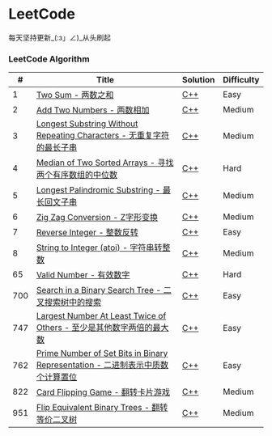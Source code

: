 ﻿LeetCode========每天坚持更新_(:з」∠)_从头刷起### LeetCode Algorithm| # | Title | Solution | Difficulty ||---| ----- | -------- | ---------- ||1|[Two Sum - 两数之和](https://leetcode.com/problems/two-sum/) | [C++](./leetcode_algorithms/cpp/0001_TwoSum/)|Easy||2|[Add Two Numbers - 两数相加](https://leetcode.com/problems/add-two-numbers/) | [C++](./leetcode_algorithms/cpp/0002_AddTwoNumbers/)|Medium|||3|[Longest Substring Without Repeating Characters - 无重复字符的最长子串](https://leetcode.com/problems/longest-substring-without-repeating-characters/)|[C++](./leetcode_algorithms/cpp/0003_LongestSubstringWithoutRepeatingCharacters/)|Medium||4|[Median of Two Sorted Arrays - 寻找两个有序数组的中位数](https://leetcode.com/problems/median-of-two-sorted-arrays/)|[C++](./leetcode_algorithms/cpp/0004_MedianofTwoSortedArrays/)|Hard||5|[Longest Palindromic Substring - 最长回文子串](https://leetcode.com/problems/longest-palindromic-substring/)|[C++](./leetcode_algorithms/cpp/0005_LongestPalindromicSubstring/)|Medium||6|[Zig Zag Conversion - Z字形变换](https://leetcode.com/problems/zigzag-conversion/)|[C++](./leetcode_algorithms/cpp/0006_ZigZagConversion/)|Medium||7|[Reverse Integer - 整数反转](https://leetcode.com/problems/reverse-integer/)|[C++](./leetcode_algorithms/cpp/0007_ReverseInteger/)|Easy||8|[String to Integer (atoi) - 字符串转整数](https://leetcode.com/problems/string-to-integer-atoi/)|[C++](./leetcode_algorithms/cpp/0008_StringtoInteger%20(atoi)/)|Medium||65|[Valid Number - 有效数字](https://leetcode.com/problems/valid-number/)|[C++](./leetcode_algorithms/cpp/0065_ValidNumber/)|Hard||700|[Search in a Binary Search Tree - 二叉搜索树中的搜索](https://leetcode.com/problems/search-in-a-binary-search-tree/)|[C++](./leetcode_algorithms/cpp/0700_SearchinaBinarySearchTree/)|Easy||747|[Largest Number At Least Twice of Others - 至少是其他数字两倍的最大数](https://leetcode.com/problems/largest-number-at-least-twice-of-others/)|[C++](./leetcode_algorithms/cpp/0747_LargestNumberAtLeastTwiceofOthers/)|Easy||762|[Prime Number of Set Bits in Binary Representation - 二进制表示中质数个计算置位](https://leetcode.com/problems/prime-number-of-set-bits-in-binary-representation/)|[C++](./leetcode_algorithms/cpp/0762_PrimeNumberofSetBitsinBinaryRepresentation/)|Easy||822|[Card Flipping Game - 翻转卡片游戏](https://leetcode.com/problems/card-flipping-game/)|[C++](./leetcode_algorithms/cpp/0822_CardFlippingGame/)|Medium||951|[Flip Equivalent Binary Trees - 翻转等价二叉树](https://leetcode.com/problems/flip-equivalent-binary-trees/)|[C++](./leetcode_algorithms/cpp/0951_FlipEquivalentBinaryTrees/)|Medium|